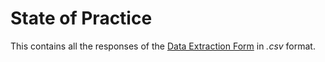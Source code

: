 # State of Practice
This contains all the responses of the [Data Extraction Form](https://forms.gle/JfH9bKHHTgCLc31R7) in *.csv* format.
